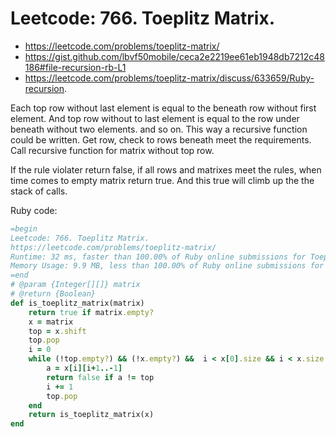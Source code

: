 # Leetcode: 766. Toeplitz Matrix.

- https://leetcode.com/problems/toeplitz-matrix/
- https://gist.github.com/lbvf50mobile/ceca2e2219ee61eb1948db7212c48186#file-recursion-rb-L1
- https://leetcode.com/problems/toeplitz-matrix/discuss/633659/Ruby-recursion.

Each top row without last element is equal to the beneath row without first element.
And top row without to last element is equal to the row under beneath without two elements.
and so on. This way a recursive function could be written.  Get row, check to rows beneath 
meet the requirements. Call recursive function for matrix without top row.

If the rule violater return false, if all rows and matrixes meet the rules, when time comes to empty matrix return true.
And this true will climb up the the stack of calls.

Ruby code:

```Ruby
=begin
Leetcode: 766. Toeplitz Matrix.
https://leetcode.com/problems/toeplitz-matrix/
Runtime: 32 ms, faster than 100.00% of Ruby online submissions for Toeplitz Matrix.
Memory Usage: 9.9 MB, less than 100.00% of Ruby online submissions for Toeplitz Matrix.
=end
# @param {Integer[][]} matrix
# @return {Boolean}
def is_toeplitz_matrix(matrix)
    return true if matrix.empty?
    x = matrix
    top = x.shift
    top.pop
    i = 0
    while (!top.empty?) && (!x.empty?) &&  i < x[0].size && i < x.size
        a = x[i][i+1..-1]
        return false if a != top
        i += 1
        top.pop
    end
    return is_toeplitz_matrix(x)   
end
```